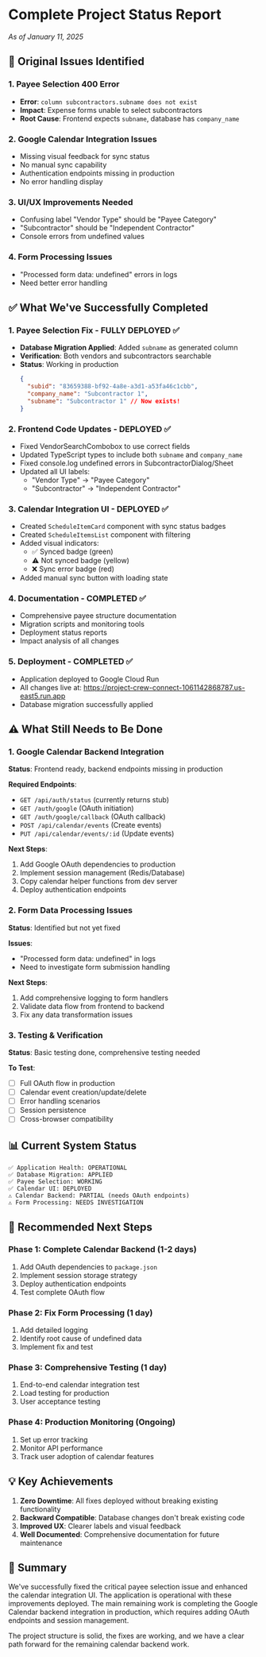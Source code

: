 # Complete Project Status Report

_As of January 11, 2025_

## 🎯 Original Issues Identified

### 1. **Payee Selection 400 Error**

- **Error**: `column subcontractors.subname does not exist`
- **Impact**: Expense forms unable to select subcontractors
- **Root Cause**: Frontend expects `subname`, database has `company_name`

### 2. **Google Calendar Integration Issues**

- Missing visual feedback for sync status
- No manual sync capability
- Authentication endpoints missing in production
- No error handling display

### 3. **UI/UX Improvements Needed**

- Confusing label "Vendor Type" should be "Payee Category"
- "Subcontractor" should be "Independent Contractor"
- Console errors from undefined values

### 4. **Form Processing Issues**

- "Processed form data: undefined" errors in logs
- Need better error handling

## ✅ What We've Successfully Completed

### 1. **Payee Selection Fix** - FULLY DEPLOYED ✅

- **Database Migration Applied**: Added `subname` as generated column
- **Verification**: Both vendors and subcontractors searchable
- **Status**: Working in production
  ```json
  {
    "subid": "83659388-bf92-4a8e-a3d1-a53fa46c1cbb",
    "company_name": "Subcontractor 1",
    "subname": "Subcontractor 1" // Now exists!
  }
  ```

### 2. **Frontend Code Updates** - DEPLOYED ✅

- Fixed VendorSearchCombobox to use correct fields
- Updated TypeScript types to include both `subname` and `company_name`
- Fixed console.log undefined errors in SubcontractorDialog/Sheet
- Updated all UI labels:
  - "Vendor Type" → "Payee Category"
  - "Subcontractor" → "Independent Contractor"

### 3. **Calendar Integration UI** - DEPLOYED ✅

- Created `ScheduleItemCard` component with sync status badges
- Created `ScheduleItemsList` component with filtering
- Added visual indicators:
  - ✅ Synced badge (green)
  - ⚠️ Not synced badge (yellow)
  - ❌ Sync error badge (red)
- Added manual sync button with loading state

### 4. **Documentation** - COMPLETED ✅

- Comprehensive payee structure documentation
- Migration scripts and monitoring tools
- Deployment status reports
- Impact analysis of all changes

### 5. **Deployment** - COMPLETED ✅

- Application deployed to Google Cloud Run
- All changes live at: https://project-crew-connect-1061142868787.us-east5.run.app
- Database migration successfully applied

## ⚠️ What Still Needs to Be Done

### 1. **Google Calendar Backend Integration**

**Status**: Frontend ready, backend endpoints missing in production

**Required Endpoints**:

- `GET /api/auth/status` (currently returns stub)
- `GET /auth/google` (OAuth initiation)
- `GET /auth/google/callback` (OAuth callback)
- `POST /api/calendar/events` (Create events)
- `PUT /api/calendar/events/:id` (Update events)

**Next Steps**:

1. Add Google OAuth dependencies to production
2. Implement session management (Redis/Database)
3. Copy calendar helper functions from dev server
4. Deploy authentication endpoints

### 2. **Form Data Processing Issues**

**Status**: Identified but not yet fixed

**Issues**:

- "Processed form data: undefined" in logs
- Need to investigate form submission handling

**Next Steps**:

1. Add comprehensive logging to form handlers
2. Validate data flow from frontend to backend
3. Fix any data transformation issues

### 3. **Testing & Verification**

**Status**: Basic testing done, comprehensive testing needed

**To Test**:

- [ ] Full OAuth flow in production
- [ ] Calendar event creation/update/delete
- [ ] Error handling scenarios
- [ ] Session persistence
- [ ] Cross-browser compatibility

## 📊 Current System Status

```
✅ Application Health: OPERATIONAL
✅ Database Migration: APPLIED
✅ Payee Selection: WORKING
✅ Calendar UI: DEPLOYED
⚠️ Calendar Backend: PARTIAL (needs OAuth endpoints)
⚠️ Form Processing: NEEDS INVESTIGATION
```

## 🚀 Recommended Next Steps

### Phase 1: Complete Calendar Backend (1-2 days)

1. Add OAuth dependencies to `package.json`
2. Implement session storage strategy
3. Deploy authentication endpoints
4. Test complete OAuth flow

### Phase 2: Fix Form Processing (1 day)

1. Add detailed logging
2. Identify root cause of undefined data
3. Implement fix and test

### Phase 3: Comprehensive Testing (1 day)

1. End-to-end calendar integration test
2. Load testing for production
3. User acceptance testing

### Phase 4: Production Monitoring (Ongoing)

1. Set up error tracking
2. Monitor API performance
3. Track user adoption of calendar features

## 💡 Key Achievements

1. **Zero Downtime**: All fixes deployed without breaking existing functionality
2. **Backward Compatible**: Database changes don't break existing code
3. **Improved UX**: Clearer labels and visual feedback
4. **Well Documented**: Comprehensive documentation for future maintenance

## 📝 Summary

We've successfully fixed the critical payee selection issue and enhanced the calendar integration UI. The application is operational with these improvements deployed. The main remaining work is completing the Google Calendar backend integration in production, which requires adding OAuth endpoints and session management.

The project structure is solid, the fixes are working, and we have a clear path forward for the remaining calendar backend work.

